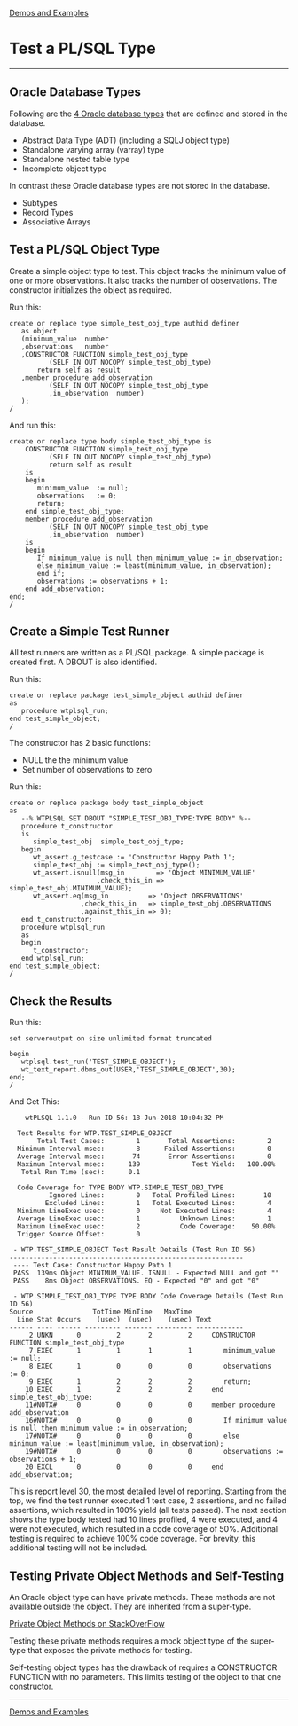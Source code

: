 [Demos and Examples](README.md)

# Test a PL/SQL Type

---

## Oracle Database Types

Following are the [4 Oracle database types](https://docs.oracle.com/cd/E11882_01/appdev.112/e25519/create_type.htm) that are defined and stored in the database.
* Abstract Data Type (ADT) (including a SQLJ object type)
* Standalone varying array (varray) type
* Standalone nested table type
* Incomplete object type

In contrast these Oracle database types are not stored in the database.
* Subtypes
* Record Types
* Associative Arrays

## Test a PL/SQL Object Type

Create a simple object type to test.  This object tracks the minimum value of one or more observations.  It also tracks the number of observations.  The constructor initializes the object as required.

Run this:

```
create or replace type simple_test_obj_type authid definer
   as object
   (minimum_value  number
   ,observations   number
   ,CONSTRUCTOR FUNCTION simple_test_obj_type
          (SELF IN OUT NOCOPY simple_test_obj_type)
       return self as result
   ,member procedure add_observation
          (SELF IN OUT NOCOPY simple_test_obj_type
          ,in_observation  number)
   );
/
```

And run this:

```
create or replace type body simple_test_obj_type is
    CONSTRUCTOR FUNCTION simple_test_obj_type
          (SELF IN OUT NOCOPY simple_test_obj_type)
          return self as result
    is
    begin
       minimum_value  := null;
       observations   := 0;
       return;
    end simple_test_obj_type;
    member procedure add_observation
          (SELF IN OUT NOCOPY simple_test_obj_type
          ,in_observation  number)
    is
    begin
       If minimum_value is null then minimum_value := in_observation;
       else minimum_value := least(minimum_value, in_observation);
       end if;
       observations := observations + 1;
    end add_observation;
end;
/
```

## Create a Simple Test Runner

All test runners are written as a PL/SQL package. A simple package is created first.  A DBOUT is also identified.

Run this:

```
create or replace package test_simple_object authid definer
as
   procedure wtplsql_run;
end test_simple_object;
/
```

The constructor has 2 basic functions:
* NULL the the minimum value
* Set number of observations to zero

Run this:

```
create or replace package body test_simple_object
as
   --% WTPLSQL SET DBOUT "SIMPLE_TEST_OBJ_TYPE:TYPE BODY" %--
   procedure t_constructor
   is
      simple_test_obj  simple_test_obj_type;
   begin
      wt_assert.g_testcase := 'Constructor Happy Path 1';
      simple_test_obj := simple_test_obj_type();
      wt_assert.isnull(msg_in        => 'Object MINIMUM_VALUE'
                      ,check_this_in => simple_test_obj.MINIMUM_VALUE);
      wt_assert.eq(msg_in          => 'Object OBSERVATIONS'
                  ,check_this_in   => simple_test_obj.OBSERVATIONS
                  ,against_this_in => 0);
   end t_constructor;
   procedure wtplsql_run
   as
   begin
      t_constructor;
   end wtplsql_run;
end test_simple_object;
/
```

## Check the Results

Run this:

```
set serveroutput on size unlimited format truncated

begin
   wtplsql.test_run('TEST_SIMPLE_OBJECT');
   wt_text_report.dbms_out(USER,'TEST_SIMPLE_OBJECT',30);
end;
/
```

And Get This:

```
    wtPLSQL 1.1.0 - Run ID 56: 18-Jun-2018 10:04:32 PM

  Test Results for WTP.TEST_SIMPLE_OBJECT
       Total Test Cases:        1       Total Assertions:        2
  Minimum Interval msec:        8      Failed Assertions:        0
  Average Interval msec:       74       Error Assertions:        0
  Maximum Interval msec:      139             Test Yield:   100.00%
   Total Run Time (sec):      0.1

  Code Coverage for TYPE BODY WTP.SIMPLE_TEST_OBJ_TYPE
          Ignored Lines:        0   Total Profiled Lines:       10
         Excluded Lines:        1   Total Executed Lines:        4
  Minimum LineExec usec:        0     Not Executed Lines:        4
  Average LineExec usec:        1          Unknown Lines:        1
  Maximum LineExec usec:        2          Code Coverage:    50.00%
  Trigger Source Offset:        0

 - WTP.TEST_SIMPLE_OBJECT Test Result Details (Test Run ID 56)
-----------------------------------------------------------
 ---- Test Case: Constructor Happy Path 1
 PASS  139ms Object MINIMUM_VALUE. ISNULL - Expected NULL and got ""
 PASS    8ms Object OBSERVATIONS. EQ - Expected "0" and got "0"

 - WTP.SIMPLE_TEST_OBJ_TYPE TYPE BODY Code Coverage Details (Test Run ID 56)
Source               TotTime MinTime   MaxTime     
  Line Stat Occurs    (usec)  (usec)    (usec) Text
------ ---- ------ --------- ------- --------- ------------
     2 UNKN      0         2       2         2     CONSTRUCTOR FUNCTION simple_test_obj_type
     7 EXEC      1         1       1         1        minimum_value  := null;
     8 EXEC      1         0       0         0        observations   := 0;
     9 EXEC      1         2       2         2        return;
    10 EXEC      1         2       2         2     end simple_test_obj_type;
    11#NOTX#     0         0       0         0     member procedure add_observation
    16#NOTX#     0         0       0         0        If minimum_value is null then minimum_value := in_observation;
    17#NOTX#     0         0       0         0        else minimum_value := least(minimum_value, in_observation);
    19#NOTX#     0         0       0         0        observations := observations + 1;
    20 EXCL      0         0       0         0     end add_observation;
```

This is report level 30, the most detailed level of reporting.  Starting from the top, we find the test runner executed 1 test case, 2 assertions, and no failed assertions, which resulted in 100% yield (all tests passed).  The next section shows the type body tested had 10 lines profiled, 4 were executed, and 4 were not executed, which resulted in a code coverage of 50%.  Additional testing is required to achieve 100% code coverage.  For brevity, this additional testing will not be included.


## Testing Private Object Methods and Self-Testing

An Oracle object type can have private methods.  These methods are not available outside the object.  They are inherited from a super-type.

[Private Object Methods on StackOverFlow](https://stackoverflow.com/questions/1580205/pl-sql-private-object-method)

Testing these private methods requires a mock object type of the super-type that exposes the private methods for testing.

Self-testing object types has the drawback of requires a CONSTRUCTOR FUNCTION with no parameters.  This limits testing of the object to that one constructor.

---
[Demos and Examples](README.md)
